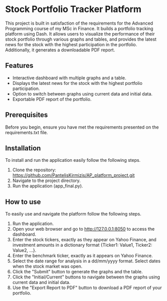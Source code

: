 # Stock Portfolio Tracker Platform
This project is built in satisfaction of the requirements for the Advanced Programming course of my MSc in Finance. It builds a portfolio tracking platform using Dash. It allows users to visualize the performance of their stock portfolio through various graphs and tables, and provides the latest news for the stock with the highest participation in the portfolio. Additionally, it generates a downloadable PDF report.

## Features
- Interactive dashboard with multiple graphs and a table.
- Displays the latest news for the stock with the highest portfolio participation.
- Option to switch between graphs using current data and initial data.
- Exportable PDF report of the portfolio.

## Prerequisites
Before you begin, ensure you have met the requirements presented on the requirements.txt file.

## Installation
To install and run the application easily follow the following steps.
1. Clone the repository:
   https://github.com/PantelisKirmizis/AP_platform_project.git
2. Navigate to the project directory.
3. Run the application (app_final.py).

## How to use
To easily use and navigate the platform follow the following steps.
1. Run the application.
2. Open your web browser and go to http://127.0.0.1:8050 to access the dashboard.
3. Enter the stock tickers, exactly as they appear on Yahoo Finance, and investment amounts in a dictionary format {Ticker1: Value1, Ticker2: Value2, ...}.
4. Enter the benchmark ticker, exactly as it appears on Yahoo Finance.
5. Select the date range for analysis in a dd/mm/yyyy format. Select dates when the stock market was open.
6. Click the "Submit" button to generate the graphs and the table.
7. Click the "Initial/Current" buttons to navigate between the graphs using current data and initial data.
8. Use the "Export Report to PDF" button to download a PDF report of your portfolio.
